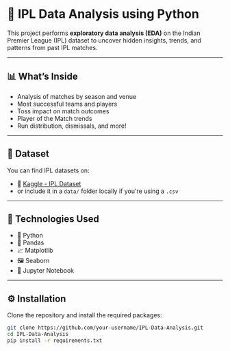 # 🏏 IPL Data Analysis using Python

This project performs **exploratory data analysis (EDA)** on the Indian Premier League (IPL) dataset to uncover hidden insights, trends, and patterns from past IPL matches.

---

## 📊 What’s Inside

- Analysis of matches by season and venue
- Most successful teams and players
- Toss impact on match outcomes
- Player of the Match trends
- Run distribution, dismissals, and more!

---

## 📁 Dataset

You can find IPL datasets on:
- 📂 [Kaggle - IPL Dataset](https://www.kaggle.com/datasets)
- or include it in a `data/` folder locally if you're using a `.csv`

---

## 📌 Technologies Used

- 🐍 Python
- 🧪 Pandas
- 📈 Matplotlib
- 🖼️ Seaborn
- 📒 Jupyter Notebook

---

## ⚙️ Installation

Clone the repository and install the required packages:

```bash
git clone https://github.com/your-username/IPL-Data-Analysis.git
cd IPL-Data-Analysis
pip install -r requirements.txt
